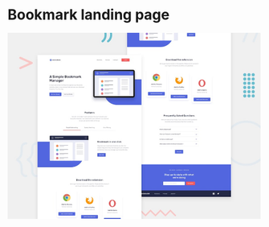 # Bookmark landing page

![Design preview for the Bookmark landing page](./design/desktop-preview.jpg)
